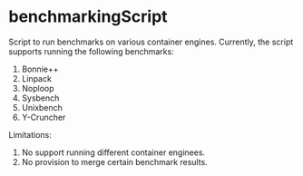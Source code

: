 # benchmarkingScript
Script to run benchmarks on various container engines. Currently, the script supports running the following benchmarks:
1. Bonnie++
2. Linpack
3. Noploop
4. Sysbench
5. Unixbench
6. Y-Cruncher

Limitations:
1. No support running different container enginees.
2. No provision to merge certain benchmark results.
